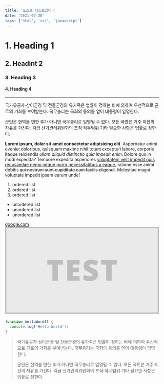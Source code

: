 ```yaml
---
title: '포스트 테스트입니다'
date: '2021-07-20'
tags: ['html', 'css', 'javascript']
---
```


# 1. Heading 1

## 2. Headint 2

### 3. Heading 3

#### 4. Heading 4

---

국가유공자·상이군경 및 전몰군경의 유가족은 법률이 정하는 바에 의하여 우선적으로 근로의 기회를 부여받는다. 국무총리는 국회의 동의를 얻어 대통령이 임명한다.

군인은 현역을 면한 후가 아니면 국무총리로 임명될 수 없다. 모든 국민은 거주·이전의 자유를 가진다. 각급 선거관리위원회의 조직·직무범위 기타 필요한 사항은 법률로 정한다.

**Lorem ipsum, dolor sit amet consectetur adipisicing elit**. Aspernatur animi eveniet doloribus, quisquam maxime nihil totam excepturi labore, corporis itaque reiciendis _ullam aliquid distinctio quia impedit enim_. Dolore quo in modi expedita? Tempore expedita asperiores <u>voluptatem velit impedit quis recusandae nemo neque porro necessitatibus a eaque</u>, ratione esse animi debitis ~~qui nostrum sunt cupiditate cum facilis eligendi~~. Molestiae magni voluptate impedit ipsam earum unde!

1. ordered list
2. ordered list
3. ordered list

- unordered list
- unordered list
- unordered list

[google.com](https://www.google.com/)
![imagetest](./imagetest.jpg)

```js
function helloWord() {
  console.log('Hello World');
}
```

> 국가유공자·상이군경 및 전몰군경의 유가족은 법률이 정하는 바에 의하여 우선적으로 근로의 기회를 부여받는다. 국무총리는 국회의 동의를 얻어 대통령이 임명한다.
>
> 군인은 현역을 면한 후가 아니면 국무총리로 임명될 수 없다. 모든 국민은 거주·이전의 자유를 가진다. 각급 선거관리위원회의 조직·직무범위 기타 필요한 사항은 법률로 정한다.
